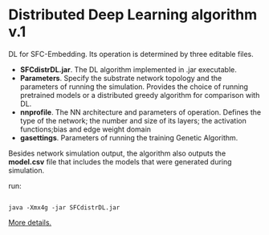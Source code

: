 # Distributed Deep Learning algorithm v.1

DL for SFC-Embedding. Its operation is determined by three editable files.

* **SFCdistrDL.jar**. The DL algorithm implemented in .jar executable.
* **Parameters**. Specify the substrate network topology and the parameters of running the simulation. Provides the choice of running pretrained models or a distributed greedy algorithm for comparison with DL.
* **nnprofile**. The NN architecture and parameters of operation. Defines the type of the network; the number and size of its layers; the activation functions;bias and edge weight domain
* **gasettings**. Parameters of running the training Genetic Algorithm.

Besides network simulation output, the algorithm also outputs the **model.csv** file that includes the models that were generated during simulation.

run:

```console

java -Xmx4g -jar SFCdistrDL.jar

```

[More details.](https://rodispantelis.github.io/SFC-Embedding/DataCenters)